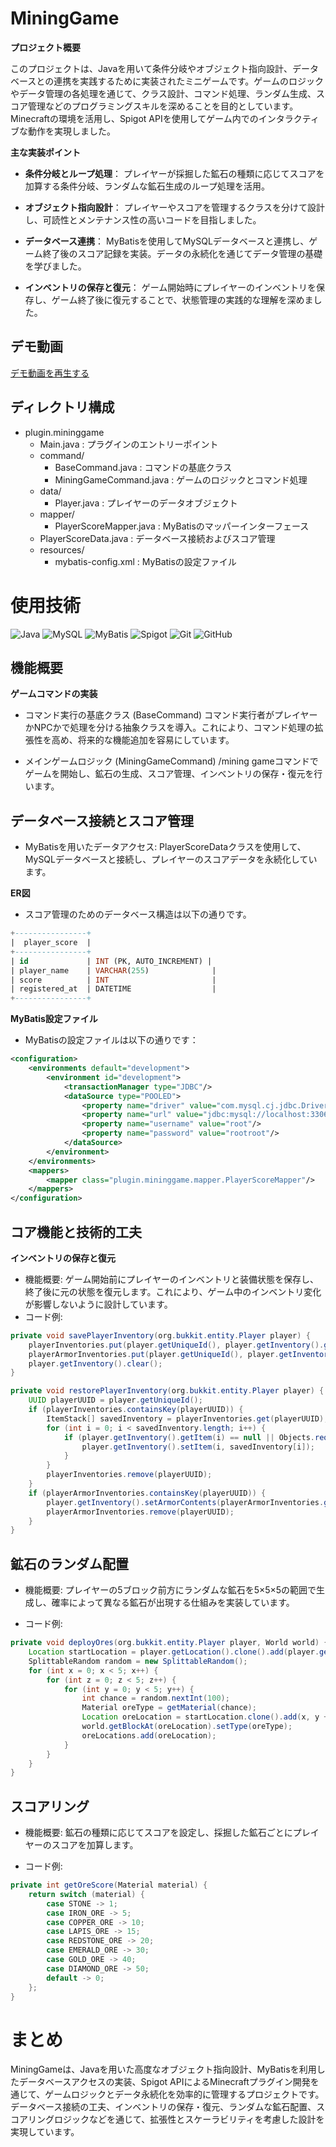 # MiningGame

**プロジェクト概要**

このプロジェクトは、Javaを用いて条件分岐やオブジェクト指向設計、データベースとの連携を実践するために実装されたミニゲームです。ゲームのロジックやデータ管理の各処理を通じて、クラス設計、コマンド処理、ランダム生成、スコア管理などのプログラミングスキルを深めることを目的としています。Minecraftの環境を活用し、Spigot APIを使用してゲーム内でのインタラクティブな動作を実現しました。

**主な実装ポイント**
- **条件分岐とループ処理**：
  プレイヤーが採掘した鉱石の種類に応じてスコアを加算する条件分岐、ランダムな鉱石生成のループ処理を活用。
  
- **オブジェクト指向設計**：
  プレイヤーやスコアを管理するクラスを分けて設計し、可読性とメンテナンス性の高いコードを目指しました。
  
- **データベース連携**：
  MyBatisを使用してMySQLデータベースと連携し、ゲーム終了後のスコア記録を実装。データの永続化を通じてデータ管理の基礎を学びました。
  
- **インベントリの保存と復元**：
  ゲーム開始時にプレイヤーのインベントリを保存し、ゲーム終了後に復元することで、状態管理の実践的な理解を深めました。


## デモ動画
[デモ動画を再生する](https://github.com/user-attachments/assets/88007f69-c0a1-44ed-bf8a-41ad14110c11)


## ディレクトリ構成
- plugin.mininggame
   - Main.java                      : プラグインのエントリーポイント
   - command/
     - BaseCommand.java             : コマンドの基底クラス
     - MiningGameCommand.java       : ゲームのロジックとコマンド処理
   - data/
     - Player.java                  : プレイヤーのデータオブジェクト
   - mapper/
     - PlayerScoreMapper.java       : MyBatisのマッパーインターフェース
   - PlayerScoreData.java           : データベース接続およびスコア管理
   - resources/
     - mybatis-config.xml           : MyBatisの設定ファイル


# 使用技術
![Java](https://img.shields.io/badge/Language-Java-007396?logo=java&logoColor=white)
![MySQL](https://img.shields.io/badge/Database-MySQL-4479A1?logo=mysql&logoColor=white)
![MyBatis](https://img.shields.io/badge/ORM-MyBatis-000000?logo=mybatis&logoColor=white)
![Spigot](https://img.shields.io/badge/Framework-Spigot_API-FFB13B?logo=minecraft&logoColor=white)
![Git](https://img.shields.io/badge/Version%20Control-Git-F05032?logo=git&logoColor=white)
![GitHub](https://img.shields.io/badge/Repo-GitHub-181717?logo=github&logoColor=white)

## 機能概要

**ゲームコマンドの実装**
- コマンド実行の基底クラス (BaseCommand)
  コマンド実行者がプレイヤーかNPCかで処理を分ける抽象クラスを導入。これにより、コマンド処理の拡張性を高め、将来的な機能追加を容易にしています。

- メインゲームロジック (MiningGameCommand)
  /mining gameコマンドでゲームを開始し、鉱石の生成、スコア管理、インベントリの保存・復元を行います。

## データベース接続とスコア管理
- MyBatisを用いたデータアクセス:
  PlayerScoreDataクラスを使用して、MySQLデータベースと接続し、プレイヤーのスコアデータを永続化しています。
  
**ER図**
- スコア管理のためのデータベース構造は以下の通りです。

```sql
+----------------+
|  player_score  |
+----------------+
| id             | INT (PK, AUTO_INCREMENT) |
| player_name    | VARCHAR(255)              |
| score          | INT                       |
| registered_at  | DATETIME                  |
+----------------+
```

**MyBatis設定ファイル**
- MyBatisの設定ファイルは以下の通りです：
```xml
<configuration>
    <environments default="development">
        <environment id="development">
            <transactionManager type="JDBC"/>
            <dataSource type="POOLED">
                <property name="driver" value="com.mysql.cj.jdbc.Driver"/>
                <property name="url" value="jdbc:mysql://localhost:3306/spigot_server"/>
                <property name="username" value="root"/>
                <property name="password" value="rootroot"/>
            </dataSource>
        </environment>
    </environments>
    <mappers>
        <mapper class="plugin.mininggame.mapper.PlayerScoreMapper"/>
    </mappers>
</configuration>
```

## コア機能と技術的工夫
**インベントリの保存と復元**
- 機能概要:
  ゲーム開始前にプレイヤーのインベントリと装備状態を保存し、終了後に元の状態を復元します。これにより、ゲーム中のインベントリ変化が影響しないように設計しています。
- コード例:
```java
private void savePlayerInventory(org.bukkit.entity.Player player) {
    playerInventories.put(player.getUniqueId(), player.getInventory().getContents().clone());
    playerArmorInventories.put(player.getUniqueId(), player.getInventory().getArmorContents().clone());
    player.getInventory().clear();
}

private void restorePlayerInventory(org.bukkit.entity.Player player) {
    UUID playerUUID = player.getUniqueId();
    if (playerInventories.containsKey(playerUUID)) {
        ItemStack[] savedInventory = playerInventories.get(playerUUID);
        for (int i = 0; i < savedInventory.length; i++) {
            if (player.getInventory().getItem(i) == null || Objects.requireNonNull(player.getInventory().getItem(i)).getType() == Material.AIR) {
                player.getInventory().setItem(i, savedInventory[i]);
            }
        }
        playerInventories.remove(playerUUID);
    }
    if (playerArmorInventories.containsKey(playerUUID)) {
        player.getInventory().setArmorContents(playerArmorInventories.get(playerUUID));
        playerArmorInventories.remove(playerUUID);
    }
}
```

## 鉱石のランダム配置
- 機能概要:
  プレイヤーの5ブロック前方にランダムな鉱石を5×5×5の範囲で生成し、確率によって異なる鉱石が出現する仕組みを実装しています。

- コード例:
```java
private void deployOres(org.bukkit.entity.Player player, World world) {
    Location startLocation = player.getLocation().clone().add(player.getDirection().normalize().multiply(5));
    SplittableRandom random = new SplittableRandom();
    for (int x = 0; x < 5; x++) {
        for (int z = 0; z < 5; z++) {
            for (int y = 0; y < 5; y++) {
                int chance = random.nextInt(100);
                Material oreType = getMaterial(chance);
                Location oreLocation = startLocation.clone().add(x, y + 1, z);
                world.getBlockAt(oreLocation).setType(oreType);
                oreLocations.add(oreLocation);
            }
        }
    }
}
```

## スコアリング
- 機能概要:
  鉱石の種類に応じてスコアを設定し、採掘した鉱石ごとにプレイヤーのスコアを加算します。

- コード例:
```java
private int getOreScore(Material material) {
    return switch (material) {
        case STONE -> 1;
        case IRON_ORE -> 5;
        case COPPER_ORE -> 10;
        case LAPIS_ORE -> 15;
        case REDSTONE_ORE -> 20;
        case EMERALD_ORE -> 30;
        case GOLD_ORE -> 40;
        case DIAMOND_ORE -> 50;
        default -> 0;
    };
}
```
# まとめ
MiningGameは、Javaを用いた高度なオブジェクト指向設計、MyBatisを利用したデータベースアクセスの実装、Spigot APIによるMinecraftプラグイン開発を通じて、ゲームロジックとデータ永続化を効率的に管理するプロジェクトです。データベース接続の工夫、インベントリの保存・復元、ランダムな鉱石配置、スコアリングロジックなどを通じて、拡張性とスケーラビリティを考慮した設計を実現しています。

